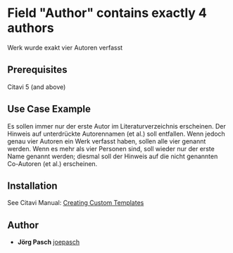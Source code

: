 # Field "Author" contains exactly 4 authors

Werk wurde exakt vier Autoren verfasst

## Prerequisites
Citavi 5 (and above)

## Use Case Example 
Es sollen immer nur der erste Autor im Literaturverzeichnis erscheinen. Der Hinweis auf unterdrückte Autorennamen (et al.) soll entfallen. Wenn jedoch genau vier Autoren ein Werk verfasst haben, sollen alle vier genannt werden. Wenn es mehr als vier Personen sind, soll wieder nur der erste Name genannt werden; diesmal soll der Hinweis auf die nicht genannten Co-Autoren (et al.) erscheinen.


## Installation
See Citavi Manual: [Creating Custom Templates](http://www.citavi.com/creating_custom_templates)

## Author

* **Jörg Pasch** [joepasch](https://github.com/joepasch)
